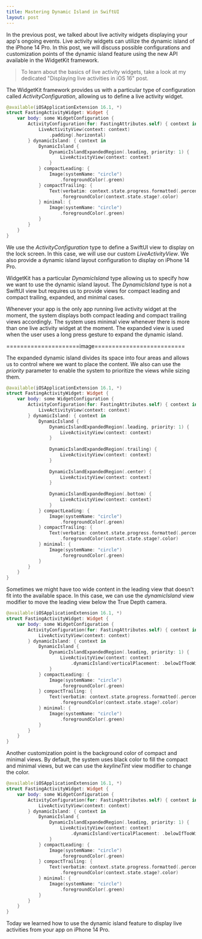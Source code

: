 ```yaml
---
title: Mastering Dynamic Island in SwiftUI
layout: post
---
```


In the previous post, we talked about live activity widgets displaying your app's ongoing events. Live activity widgets can utilize the dynamic island of the iPhone 14 Pro. In this post, we will discuss possible configurations and customization points of the dynamic island feature using the new API available in the WidgetKit framework.

> To learn about the basics of live activity widgets, take a look at my dedicated "Displaying live activities in iOS 16" post.

The WidgetKit framework provides us with a particular type of configuration called *ActivityConfiguration*, allowing us to define a live activity widget.

```swift
@available(iOSApplicationExtension 16.1, *)
struct FastingActivityWidget: Widget {
    var body: some WidgetConfiguration {
        ActivityConfiguration(for: FastingAttributes.self) { context in
            LiveActivityView(context: context)
                .padding(.horizontal)
        } dynamicIsland: { context in
            DynamicIsland {
                DynamicIslandExpandedRegion(.leading, priority: 1) {
                    LiveActivityView(context: context)
                }
            } compactLeading: {
                Image(systemName: "circle")
                    .foregroundColor(.green)
            } compactTrailing: {
                Text(verbatim: context.state.progress.formatted(.percent.precision(.fractionLength(0))))
                    .foregroundColor(context.state.stage?.color)
            } minimal: {
                Image(systemName: "circle")
                    .foregroundColor(.green)
            }
        }
    }
}
```

We use the *ActivityConfiguration* type to define a SwiftUI view to display on the lock screen. In this case, we will use our custom *LiveActivityView*. We also provide a dynamic island layout configuration to display on iPhone 14 Pro.

WidgetKit has a particular *DynamicIsland* type allowing us to specify how we want to use the dynamic island layout. The *DynamicIsland* type is not a SwiftUI view but requires us to provide views for compact leading and compact trailing, expanded, and minimal cases.

Whenever your app is the only app running live activity widget at the moment, the system displays both compact leading and compact trailing views accordingly. The system uses minimal view whenever there is more than one live activity widget at the moment. The expanded view is used when the user uses a long press gesture to expand the dynamic island.

=====================image==========================

The expanded dynamic island divides its space into four areas and allows us to control where we want to place the content. We also can use the *priority* parameter to enable the system to prioritize the views while sizing them.

```swift
@available(iOSApplicationExtension 16.1, *)
struct FastingActivityWidget: Widget {
    var body: some WidgetConfiguration {
        ActivityConfiguration(for: FastingAttributes.self) { context in
            LiveActivityView(context: context)
        } dynamicIsland: { context in
            DynamicIsland {
                DynamicIslandExpandedRegion(.leading, priority: 1) {
                    LiveActivityView(context: context)
                }
                
                DynamicIslandExpandedRegion(.trailing) {
                    LiveActivityView(context: context)
                }
                
                DynamicIslandExpandedRegion(.center) {
                    LiveActivityView(context: context)
                }
                
                DynamicIslandExpandedRegion(.bottom) {
                    LiveActivityView(context: context)
                }
            } compactLeading: {
                Image(systemName: "circle")
                    .foregroundColor(.green)
            } compactTrailing: {
                Text(verbatim: context.state.progress.formatted(.percent.precision(.fractionLength(0))))
                    .foregroundColor(context.state.stage?.color)
            } minimal: {
                Image(systemName: "circle")
                    .foregroundColor(.green)
            }
        }
    }
}
```

Sometimes we might have too wide content in the leading view that doesn't fit into the available space. In this case, we can use the *dynamicIsland* view modifier to move the leading view below the True Depth camera.

```swift
@available(iOSApplicationExtension 16.1, *)
struct FastingActivityWidget: Widget {
    var body: some WidgetConfiguration {
        ActivityConfiguration(for: FastingAttributes.self) { context in
            LiveActivityView(context: context)
        } dynamicIsland: { context in
            DynamicIsland {
                DynamicIslandExpandedRegion(.leading, priority: 1) {
                    LiveActivityView(context: context)
                        .dynamicIsland(verticalPlacement: .belowIfTooWide)
                }
            } compactLeading: {
                Image(systemName: "circle")
                    .foregroundColor(.green)
            } compactTrailing: {
                Text(verbatim: context.state.progress.formatted(.percent.precision(.fractionLength(0))))
                    .foregroundColor(context.state.stage?.color)
            } minimal: {
                Image(systemName: "circle")
                    .foregroundColor(.green)
            }
        }
    }
}
```

Another customization point is the background color of compact and minimal views. By default, the system uses black color to fill the compact and minimal views, but we can use the *keylineTint* view modifier to change the color.

```swift
@available(iOSApplicationExtension 16.1, *)
struct FastingActivityWidget: Widget {
    var body: some WidgetConfiguration {
        ActivityConfiguration(for: FastingAttributes.self) { context in
            LiveActivityView(context: context)
        } dynamicIsland: { context in
            DynamicIsland {
                DynamicIslandExpandedRegion(.leading, priority: 1) {
                    LiveActivityView(context: context)
                        .dynamicIsland(verticalPlacement: .belowIfTooWide)
                }
            } compactLeading: {
                Image(systemName: "circle")
                    .foregroundColor(.green)
            } compactTrailing: {
                Text(verbatim: context.state.progress.formatted(.percent.precision(.fractionLength(0))))
                    .foregroundColor(context.state.stage?.color)
            } minimal: {
                Image(systemName: "circle")
                    .foregroundColor(.green)
            }
        }
    }
}
```

Today we learned how to use the dynamic island feature to display live activities from your app on iPhone 14 Pro.

